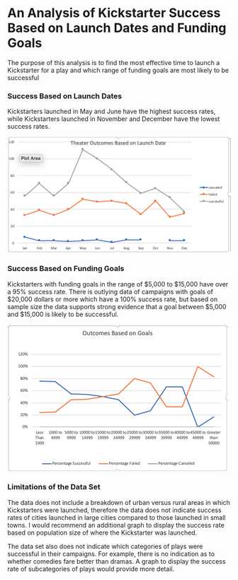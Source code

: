 # An Analysis of Kickstarter Success Based on Launch Dates and Funding Goals

The purpose of this analysis is to find the most effective time to launch a Kickstarter for a play and which range of funding goals are most likely to be successful



### Success Based on Launch Dates

Kickstarters launched in May and June have the highest success rates, while Kickstarters launched in November and December have the lowest success rates.

![Launch Date Outcomes](Resources/Theater_Outcomes_vs_Launch.png)

### Success Based on Funding Goals 

Kickstarters with funding goals in the range of $5,000 to $15,000 have over a 95% success rate. There is outlying data of campaigns with goals of $20,000 dollars or more which have a 100% success rate, but based on sample size the data supports strong evidence that a goal between $5,000 and $15,000 is likely to be successful.  

![Funding Goal Outcomes](Resources/Outcomes_vs_Goals.png)

### Limitations of the Data Set

The data does not include a breakdown of urban versus rural areas in which Kickstarters were launched, therefore the data does not indicate success rates of cities launched in large cities compared to those launched in small towns. I would recommend an additional graph to display the success rate based on population size of where the Kickstarter was launched.

The data set also does not indicate which categories of plays were successful in their campaigns. For example, there is no indication as to whether comedies fare better than dramas. A graph to display the success rate of subcategories of plays would provide more detail. 

